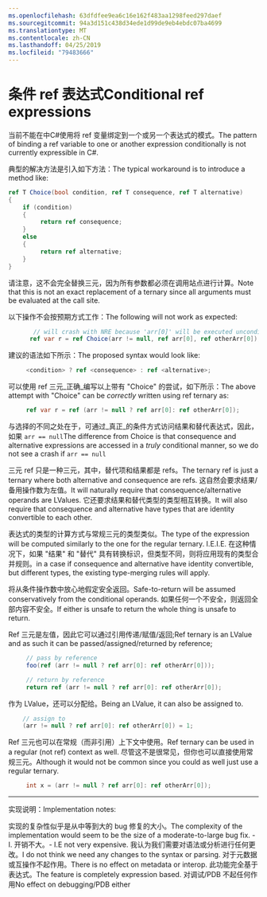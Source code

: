 ```yaml
---
ms.openlocfilehash: 63dfdfee9ea6c16e162f483aa1298feed297daef
ms.sourcegitcommit: 94a3d151c438d34ede1d99de9eb4ebdc07ba4699
ms.translationtype: MT
ms.contentlocale: zh-CN
ms.lasthandoff: 04/25/2019
ms.locfileid: "79483666"
---
```

# <a name="conditional-ref-expressions"></a><span data-ttu-id="b6b10-101">条件 ref 表达式</span><span class="sxs-lookup"><span data-stu-id="b6b10-101">Conditional ref expressions</span></span>

<span data-ttu-id="b6b10-102">当前不能在中C#使用将 ref 变量绑定到一个或另一个表达式的模式。</span><span class="sxs-lookup"><span data-stu-id="b6b10-102">The pattern of binding a ref variable to one or another expression conditionally is not currently expressible in C#.</span></span>

<span data-ttu-id="b6b10-103">典型的解决方法是引入如下方法：</span><span class="sxs-lookup"><span data-stu-id="b6b10-103">The typical workaround is to introduce a method like:</span></span>

```csharp
ref T Choice(bool condition, ref T consequence, ref T alternative)
{
    if (condition)
    {
         return ref consequence;
    }
    else
    {
         return ref alternative;
    }
}
```

<span data-ttu-id="b6b10-104">请注意，这不会完全替换三元，因为所有参数都必须在调用站点进行计算。</span><span class="sxs-lookup"><span data-stu-id="b6b10-104">Note that this is not an exact replacement of a ternary since all arguments must be evaluated at the call site.</span></span>

<span data-ttu-id="b6b10-105">以下操作不会按预期方式工作：</span><span class="sxs-lookup"><span data-stu-id="b6b10-105">The following will not work as expected:</span></span>

```csharp
       // will crash with NRE because 'arr[0]' will be executed unconditionally
      ref var r = ref Choice(arr != null, ref arr[0], ref otherArr[0]);
```

<span data-ttu-id="b6b10-106">建议的语法如下所示：</span><span class="sxs-lookup"><span data-stu-id="b6b10-106">The proposed syntax would look like:</span></span>

```csharp
     <condition> ? ref <consequence> : ref <alternative>;
```

<span data-ttu-id="b6b10-107">可以使用 ref 三元_正确_编写以上带有 "Choice" 的尝试，如下所示：</span><span class="sxs-lookup"><span data-stu-id="b6b10-107">The above attempt with "Choice" can be _correctly_ written using ref ternary as:</span></span>

```csharp
     ref var r = ref (arr != null ? ref arr[0]: ref otherArr[0]);
```

<span data-ttu-id="b6b10-108">与选择的不同之处在于，可通过_真正_的条件方式访问结果和替代表达式，因此，如果 ```arr == null```</span><span class="sxs-lookup"><span data-stu-id="b6b10-108">The difference from Choice is that consequence and alternative expressions are accessed in a _truly_ conditional manner, so we do not see a crash if ```arr == null```</span></span>

<span data-ttu-id="b6b10-109">三元 ref 只是一种三元，其中，替代项和结果都是 refs。</span><span class="sxs-lookup"><span data-stu-id="b6b10-109">The ternary ref is just a ternary where both alternative and consequence are refs.</span></span> <span data-ttu-id="b6b10-110">这自然会要求结果/备用操作数为左值。</span><span class="sxs-lookup"><span data-stu-id="b6b10-110">It will naturally require that consequence/alternative operands are LValues.</span></span> <span data-ttu-id="b6b10-111">它还要求结果和替代类型的类型相互转换。</span><span class="sxs-lookup"><span data-stu-id="b6b10-111">It will also require that consequence and alternative have types that are identity convertible to each other.</span></span>

<span data-ttu-id="b6b10-112">表达式的类型的计算方式与常规三元的类型类似。</span><span class="sxs-lookup"><span data-stu-id="b6b10-112">The type of the expression will be computed similarly to the one for the regular ternary.</span></span> <span data-ttu-id="b6b10-113">I.E.</span><span class="sxs-lookup"><span data-stu-id="b6b10-113">I.E.</span></span> <span data-ttu-id="b6b10-114">在这种情况下，如果 "结果" 和 "替代" 具有转换标识，但类型不同，则将应用现有的类型合并规则。</span><span class="sxs-lookup"><span data-stu-id="b6b10-114">in a case if consequence and alternative have identity convertible, but different types, the existing type-merging rules will apply.</span></span>

<span data-ttu-id="b6b10-115">将从条件操作数中放心地假定安全返回。</span><span class="sxs-lookup"><span data-stu-id="b6b10-115">Safe-to-return will be assumed conservatively from the conditional operands.</span></span> <span data-ttu-id="b6b10-116">如果任何一个不安全，则返回全部内容不安全。</span><span class="sxs-lookup"><span data-stu-id="b6b10-116">If either is unsafe to return the whole thing is unsafe to return.</span></span>

<span data-ttu-id="b6b10-117">Ref 三元是左值，因此它可以通过引用传递/赋值/返回;</span><span class="sxs-lookup"><span data-stu-id="b6b10-117">Ref ternary is an LValue and as such it can be passed/assigned/returned by reference;</span></span>

```csharp
     // pass by reference
     foo(ref (arr != null ? ref arr[0]: ref otherArr[0]));

     // return by reference
     return ref (arr != null ? ref arr[0]: ref otherArr[0]);
```

<span data-ttu-id="b6b10-118">作为 LValue，还可以分配给。</span><span class="sxs-lookup"><span data-stu-id="b6b10-118">Being an LValue, it can also be assigned to.</span></span> 

```csharp
    // assign to
    (arr != null ? ref arr[0]: ref otherArr[0]) = 1;
```

<span data-ttu-id="b6b10-119">Ref 三元也可以在常规（而非引用）上下文中使用。</span><span class="sxs-lookup"><span data-stu-id="b6b10-119">Ref ternary can be used in a regular (not ref) context as well.</span></span> <span data-ttu-id="b6b10-120">尽管这不是很常见，但你也可以直接使用常规三元。</span><span class="sxs-lookup"><span data-stu-id="b6b10-120">Although it would not be common since you could as well just use a regular ternary.</span></span>

```csharp
     int x = (arr != null ? ref arr[0]: ref otherArr[0]);
```


___

<span data-ttu-id="b6b10-121">实现说明：</span><span class="sxs-lookup"><span data-stu-id="b6b10-121">Implementation notes:</span></span> 

<span data-ttu-id="b6b10-122">实现的复杂性似乎是从中等到大的 bug 修复的大小。</span><span class="sxs-lookup"><span data-stu-id="b6b10-122">The complexity of the implementation would seem to be the size of a moderate-to-large bug fix.</span></span> <span data-ttu-id="b6b10-123">-I. 开销不大。</span><span class="sxs-lookup"><span data-stu-id="b6b10-123">- I.E not very expensive.</span></span>
<span data-ttu-id="b6b10-124">我认为我们需要对语法或分析进行任何更改。</span><span class="sxs-lookup"><span data-stu-id="b6b10-124">I do not think we need any changes to the syntax or parsing.</span></span>
<span data-ttu-id="b6b10-125">对于元数据或互操作不起作用。</span><span class="sxs-lookup"><span data-stu-id="b6b10-125">There is no effect on metadata or interop.</span></span> <span data-ttu-id="b6b10-126">此功能完全基于表达式。</span><span class="sxs-lookup"><span data-stu-id="b6b10-126">The feature is completely expression based.</span></span>
<span data-ttu-id="b6b10-127">对调试/PDB 不起任何作用</span><span class="sxs-lookup"><span data-stu-id="b6b10-127">No effect on debugging/PDB either</span></span>
